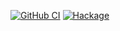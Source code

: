 [![GitHub CI](https://github.com/mitchellwrosen/text-ansi/workflows/CI/badge.svg)](https://github.com/mitchellwrosen/text-ansi/actions)
[![Hackage](https://img.shields.io/hackage/v/text-ansi.svg)](https://hackage.haskell.org/package/text-ansi)
